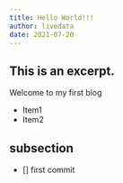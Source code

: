 ```yaml
---
title: Hello World!!!
author: livedata
date: 2021-07-20
---  
```

This is an excerpt.
---
  



Welcome to my first blog

- Item1
- Item2

## subsection

- [] first commit